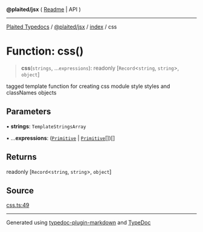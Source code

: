 **@plaited/jsx** ( [Readme](../../README.md) \| API )

***

[Plaited Typedocs](../../../../modules.md) / [@plaited/jsx](../../modules.md) / [index](../README.md) / css

# Function: css()

> **css**(`strings`, ...`expressions`): readonly [`Record`\<`string`, `string`\>, `object`]

tagged template function for creating css module style styles and classNames objects

## Parameters

▪ **strings**: `TemplateStringsArray`

▪ ...**expressions**: ([`Primitive`](../type-aliases/Primitive.md) \| [`Primitive`](../type-aliases/Primitive.md)[])[]

## Returns

readonly [`Record`\<`string`, `string`\>, `object`]

## Source

[css.ts:49](https://github.com/plaited/plaited/blob/0d4801d/libs/jsx/src/css.ts#L49)

***

Generated using [typedoc-plugin-markdown](https://www.npmjs.com/package/typedoc-plugin-markdown) and [TypeDoc](https://typedoc.org/)
